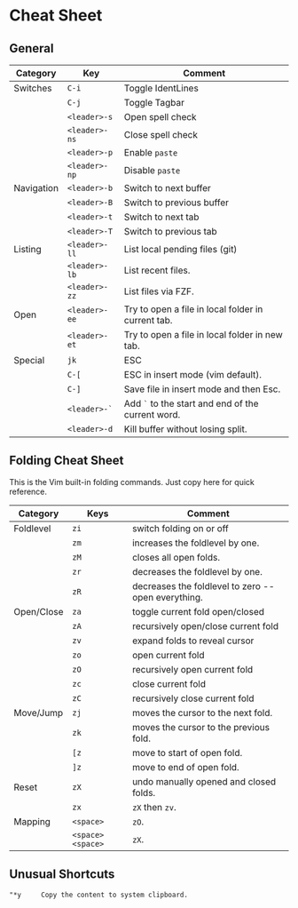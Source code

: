 # Cheat Sheet

## General

| Category   | Key               | Comment                                              |
| ---------- | ------------------| -----------------------------------------------------|
| Switches   | `C-i`             | Toggle IdentLines                                    |
|            | `C-j`             | Toggle Tagbar                                        |
|            | `<leader>-s`      | Open spell check                                     |
|            | `<leader>-ns`     | Close spell check                                    |
|            | `<leader>-p`      | Enable `paste`                                       |
|            | `<leader>-np`     | Disable `paste`                                      |
| Navigation | `<leader>-b`      | Switch to next buffer                                |
|            | `<leader>-B`      | Switch to previous buffer                            |
|            | `<leader>-t`      | Switch to next tab                                   |
|            | `<leader>-T`      | Switch to previous tab                               |
| Listing    | `<leader>-ll`     | List local pending files (git)                       |
|            | `<leader>-lb`     | List recent files.                                   |
|            | `<leader>-zz`     | List files via FZF.                                  |
| Open       | `<leader>-ee`     | Try to open a file in local folder in current tab.   |
|            | `<leader>-et`     | Try to open a file in local folder in new tab.       |
| Special    | `jk`              | ESC                                                  |
|            | `` C-[ ``         | ESC in insert mode (vim default).                    |
|            | `` C-] ``         | Save file in insert mode and then Esc.               |
|            | `` <leader>-` ``  | Add `` ` `` to the start and end of the current word.|
|            | `` <leader>-d ``  | Kill buffer without losing split.                    |


## Folding Cheat Sheet

This is the Vim built-in folding commands. Just copy here for quick reference.

| Category   | Keys              | Comment                                              |
| ---------- | ------------------| -----------------------------------------------------|
| Foldlevel  | `zi`              | switch folding on or off                             |
|            | `zm`              | increases the foldlevel by one.                      |
|            | `zM`              | closes all open folds.                               |
|            | `zr`              | decreases the foldlevel by one.                      |
|            | `zR`              | decreases the foldlevel to zero -- open everything.  |
| Open/Close | `za`              | toggle current fold open/closed                      |
|            | `zA`              | recursively open/close current fold                  |
|            | `zv`              | expand folds to reveal cursor                        |
|            | `zo`              | open current fold                                    |
|            | `zO`              | recursively open current fold                        |
|            | `zc`              | close current fold                                   |
|            | `zC`              | recursively close current fold                       |
| Move/Jump  | `zj`              | moves the cursor to the next fold.                   |
|            | `zk`              | moves the cursor to the previous fold.               |
|            | `[z`              | move to start of open fold.                          |
|            | `]z`              | move to end of open fold.                            |
| Reset      | `zX`              | undo manually opened and closed folds.               |
|            | `zx`              | `zX` then `zv`.                                      |
| Mapping    | `<space>`         | `zO`.                                                |
|            | `<space><space>`  | `zX`.                                                |


## Unusual Shortcuts

    "*y     Copy the content to system clipboard.

